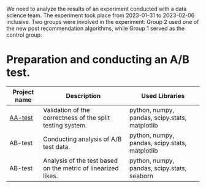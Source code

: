 We need to analyze the results of an experiment conducted with a data science team. The experiment took place from 2023-01-31 to 2023-02-06 inclusive. Two groups were involved in the experiment: Group 2 used one of the new post recommendation algorithms, while Group 1 served as the control group.
# Preparation and conducting an A/B test.
| Project name | Description | Used Libraries |
|----------|----------|----------|
| [AA-test](aa_test.ipynb)  | Validation of the correctness of the split testing system.   | python, numpy, pandas, scipy.stats, matplotlib  |
| AB-test   | Conducting analysis of A/B test data.  | python, numpy, pandas, scipy.stats, matplotlib   |
| AB-test  | Analysis of the test based on the metric of linearized likes.  | python, numpy, pandas, scipy.stats, seaborn |

